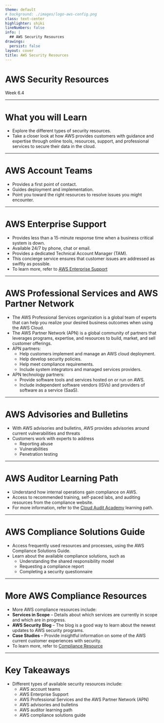 ```yaml
---
theme: default
# background: ./images/logo-aws-config.png
class: text-center
highlighter: shiki
lineNumbers: false
info: |
  ## AWS Security Resources 
drawings:
  persist: false
layout: cover
title: AWS Security Resources 
---
```


<!--

-->

#  AWS Security Resources

Week 6.4

---

# What you will Learn 


<v-clicks>

* Explore the different types of security resources.
* Take a closer look at how AWS provides customers with guidance and expertise through online tools, resources, support, and professional services to secure their data in the cloud.

</v-clicks>


---

# AWS Account Teams

<v-clicks> 

* Provides a first point of contact.
* Guides deployment and implementation.
* Point you toward the right resources to resolve issues you might encounter.

</v-clicks>


---

# AWS Enterprise Support 

<v-clicks> 

* Provides less than a 15-minute response time when a business critical system is down.
* Available 24/7 by phone, chat or email.
* Provides a dedicated Technical Account Manager (TAM). 
* This concierge service ensures that customer issues are addressed as swiftly as possible.
* To learn more, refer to [AWS Enterprise Support](https://aws.amazon.com/premiumsupport/plans/enterprise/)

</v-clicks>


---

# AWS Professional Services and AWS Partner Network

<v-clicks> 

* The AWS Professional Services organization is a global team of experts that can help you realize your desired business outcomes when using the AWS Cloud.
* The AWS Partner Network (APN) is a global community of partners that leverages programs, expertise, and resources to build, market, and sell customer offerings.
* APN partners:
  * Help customers implement and manage an AWS cloud deployment.
  * Help develop security policies.
  * Help meet compliance requirements.
  * Include system integrators and managed services providers.
* APN technology partners:
  * Provide software tools and services hosted on or run on AWS.
  * Include independent software vendors (ISVs) and providers of software as a service (SaaS).

</v-clicks>


---

# AWS Advisories and Bulletins

<v-clicks>

* With AWS advisories and bulletins, AWS provides advisories around current vulnerabilities and threats
* Customers work with experts to address 
  * Reporting abuse 
  * Vulnerabilities
  * Penetration testing 

</v-clicks>


---

# AWS Auditor Learning Path 

<v-clicks>

* Understand how internal operations gain compliance on AWS.
* Access to recommended training, self-paced labs, and auditing resources from the compliance website.
* For more information, refer to the [Cloud Audit Academy](https://aws.amazon.com/professional-services/) learning path.
  
</v-clicks>


---

# AWS Compliance Solutions Guide 

<v-clicks> 

* Access frequently used resources and processes, using the AWS Compliance Solutions Guide.
*  Learn about the available compliance solutions, such as 
   *  Understanding the shared responsibility model 
   *  Requesting a compliance report 
   *  Completing a security questionnaire


</v-clicks>


---

# More AWS Compliance Resources

<v-clicks> 

* More AWS compliance resources include: 
* **Services in Scope** – Details about which services are currently in scope and which are in progress.
* **AWS Security Blog** – The blog is a good way to learn about the newest updates to AWS security programs.
*  **Case Studies** – Provide insightful information on some of the AWS current customer experiences with security.
*  To learn more, refer to [Compliance Resource](https://aws.amazon.com/compliance/resources/)

</v-clicks>

---

# Key Takeaways

<v-clicks>

*  Different types of available security resources include:
   * AWS account teams 
   * AWS Enterprise Support 
   * AWS Professional Services and the AWS Partner Network (APN) 
   * AWS advisories and bulletins  
   * AWS auditor learning path 
   * AWS compliance solutions guide

</v-clicks>
